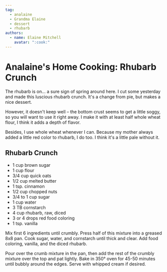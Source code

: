 ```yaml
---
tag:
  - analaine
  - Grandma Elaine
  - dessert
  - rhubarb
authors:
  - name: Elaine Mitchell
    avatar: ":cook:"
---
```


# Analaine's Home Cooking: Rhubarb Crunch
The rhubarb is on... a sure sign of spring around here.
I cut some yesterday and made this luscious rhubarb crunch. It's a change from pie, but makes a
nice dessert.

However, it doesn't keep well – the bottom crust seems to get a little soggy, so you will want to
use it right away. I make it with at least half whole wheat flour, I think it adds a depth of flavor.

Besides, I use whole wheat whenever I can. Because my mother always added a little red color
to rhubarb, I do too. I think it's a little pale without it.

## Rhubarb Crunch
* 1 cup brown sugar
* 1 cup flour
* 3/4 cup quick oats
* 1/2 cup melted butter
* 1 tsp. cinnamon
* 1/2 cup chopped nuts
* 3/4 to 1 cup sugar
* 1 cup water
* 3 TB cornstarch
* 4 cup rhubarb, raw, diced
* 3 or 4 drops red food coloring
* 1 tsp. vanilla

Mix first 6 ingredients until crumbly. Press half of this mixture into a greased 8x8 pan. Cook
sugar, water, and cornstarch until thick and clear. Add food coloring, vanilla, and the diced
rhubarb.

Pour over the crumb mixture in the pan, then add the rest of the crumbly mixture over the top
and pat lightly. Bake in 350° oven for 45-50 minutes until bubbly around the edges. Serve with
whipped cream if desired.